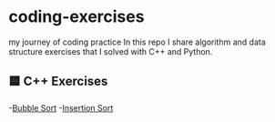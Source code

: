 # coding-exercises
my journey of coding practice
In this repo I share algorithm and data structure exercises that I solved with C++ and Python.
## 🟦 C++ Exercises
-[Bubble Sort](sorting/bubble_sort.cpp)
-[Insertion Sort](sorting/insertion_sort.cpp)

